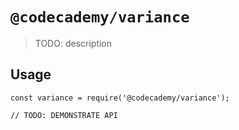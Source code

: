 # `@codecademy/variance`

> TODO: description

## Usage

```
const variance = require('@codecademy/variance');

// TODO: DEMONSTRATE API
```

